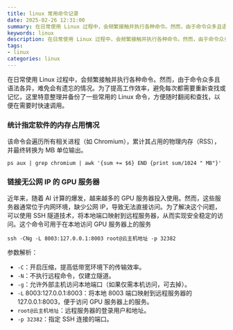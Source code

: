 ```yaml
---
title: linux 常用命令记录
date: 2025-02-26 12:31:00
summary: 在日常使用 Linux 过程中，会频繁接触并执行各种命令。然而，由于命令众多且语法各异，难免会有遗忘的情况。为了提高工作效率，避免每次都需要重新查找或记忆，这里特意整理并备份了一些常用的 Linux 命令，方便随时翻阅和查找，以便在需要时快速调用。
keywords: linux
description: 在日常使用 Linux 过程中，会频繁接触并执行各种命令。然而，由于命令众多且语法各异，难免会有遗忘的情况。为了提高工作效率，避免每次都需要重新查找或记忆，这里特意整理并备份了一些常用的 Linux 命令，方便随时翻阅和查找，以便在需要时快速调用。
tags:
- linux
categories: linux
---
```


在日常使用 Linux 过程中，会频繁接触并执行各种命令。然而，由于命令众多且语法各异，难免会有遗忘的情况。为了提高工作效率，避免每次都需要重新查找或记忆，这里特意整理并备份了一些常用的 Linux 命令，方便随时翻阅和查找，以便在需要时快速调用。

### 统计指定软件的内存占用情况

该命令会遍历所有相关进程（如 Chromium），累计其占用的物理内存（RSS），并最终转换为 MB 单位输出。

```shell
ps aux | grep chromium | awk '{sum += $6} END {print sum/1024 " MB"}'
```

### 链接无公网 IP 的 GPU 服务器

近年来，随着 AI 计算的爆发，越来越多的 GPU 服务器投入使用。然而，这些服务器通常位于内网环境，缺少公网 IP，导致无法直接访问。为了解决这个问题，可以使用 SSH 隧道技术，将本地端口映射到远程服务器，从而实现安全稳定的访问。这个命令可用于在本地访问 GPU 服务器上的服务

```shell
ssh -CNg -L 8003:127.0.0.1:8003 root@云主机地址 -p 32382
```

参数解析：
- `-C`：开启压缩，提高低带宽环境下的传输效率。
- `-N`：不执行远程命令，仅建立隧道。
- `-g`：允许外部主机访问本地端口（如果仅需本机访问，可去掉）。
- `-L` 8003:127.0.0.1:8003：将本地 8003 端口映射到远程服务器的 127.0.0.1:8003，便于访问 GPU 服务器上的服务。
- `root@云主机地址`：远程服务器的登录用户和地址。
- `-p 32382`：指定 SSH 连接的端口。